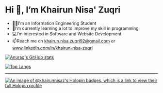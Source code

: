 # Hi 👋, I’m Khairun Nisa' Zuqri
- 👩‍💻I'm an Information Engineering Student
- 🌱I’m currently learning a lot to improve my skill in programming 
- 💻I’m interested in Software and Website Development
- 📫Reach me on khairun.nisa.zuqri92@gmail.com or www.linkedin.com/in/khairun-nisa-zuqri

[![Anurag's GitHub stats](https://github-readme-stats.vercel.app/api?username=KhairunNisaZ&show_icons=true&theme=tokyonight)](https://github.com/KhairunNisaZ/github-readme-stats)

[![Top Langs](https://github-readme-stats-git-masterrstaa-rickstaa.vercel.app/api/top-langs/?username=KhairunNisaZ&size_weight=0.5&count_weight=0.5&layout=compact&theme=tokyonight)](https://github.com/KhairunNisaZ/github-readme-stats)

<hr/>

[![An image of @khairunnisaz's Holopin badges, which is a link to view their full Holopin profile](https://holopin.me/khairunnisaz)](https://holopin.io/@khairunnisaz)

